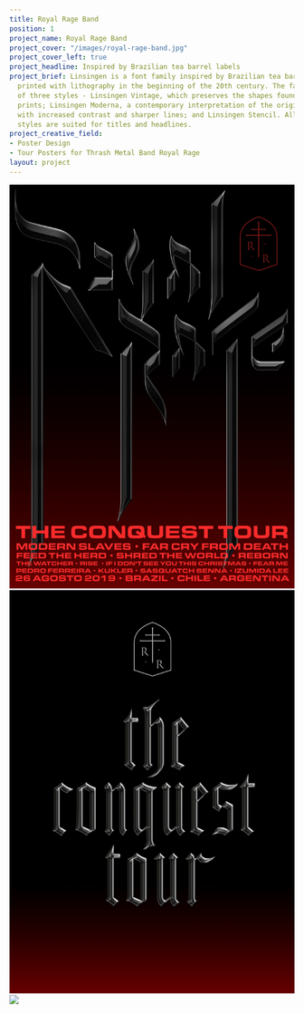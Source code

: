 ```yaml
---
title: Royal Rage Band
position: 1
project_name: Royal Rage Band
project_cover: "/images/royal-rage-band.jpg"
project_cover_left: true
project_headline: Inspired by Brazilian tea barrel labels
project_brief: Linsingen is a font family inspired by Brazilian tea barrel labels
  printed with lithography in the beginning of the 20th century. The family consists
  of three styles - Linsingen Vintage, which preserves the shapes found in the original
  prints; Linsingen Moderna, a contemporary interpretation of the original shapes,
  with increased contrast and sharper lines; and Linsingen Stencil. All of the three
  styles are suited for titles and headlines.
project_creative_field:
- Poster Design
- Tour Posters for Thrash Metal Band Royal Rage
layout: project
---
```


![](/images/royal_rage_band/royal5b.jpg)
![](/images/royal_rage_band/royal6b.jpg)
![](/images/royal_rage_band/royal2c.jpg)
